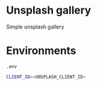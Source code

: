# Unsplash gallery
Simple unsplash gallery

# Environments

```.env```

```bash
CLIENT_ID=<UNSPLASH_CLIENT_ID>
```